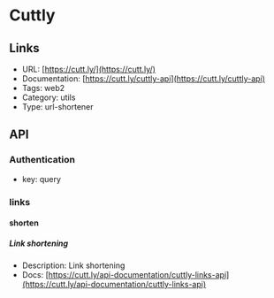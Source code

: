 # Cuttly

## Links

* URL: [https://cutt.ly/](https://cutt.ly/)
* Documentation: [https://cutt.ly/cuttly-api](https://cutt.ly/cuttly-api)
* Tags: web2
* Category: utils
* Type: url-shortener

## API

### Authentication

* key: query

### links

#### shorten

##### Link shortening

* Description: Link shortening
* Docs: [https://cutt.ly/api-documentation/cuttly-links-api](https://cutt.ly/api-documentation/cuttly-links-api)
